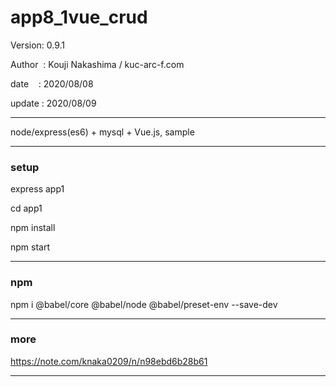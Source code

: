﻿# app8_1vue_crud

 Version: 0.9.1

 Author  : Kouji Nakashima / kuc-arc-f.com

 date    : 2020/08/08

 update : 2020/08/09

***

node/express(es6) + mysql + Vue.js, sample 


***
### setup
express app1

cd app1

npm install

npm start

***
### npm

npm i @babel/core @babel/node @babel/preset-env --save-dev

***
### more

https://note.com/knaka0209/n/n98ebd6b28b61

***

